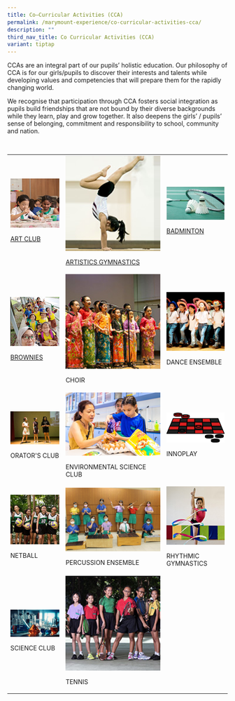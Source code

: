 ```yaml
---
title: Co–Curricular Activities (CCA)
permalink: /marymount-experience/co-curricular-activities-cca/
description: ""
third_nav_title: Co Curricular Activities (CCA)
variant: tiptap
---
```

<p>CCAs are an integral part of our pupils’ holistic education. Our philosophy
of CCA is for our girls/pupils to discover their interests and talents
while developing values and competencies that will prepare them for the
rapidly changing world.&nbsp;</p>
<p>We recognise that participation through CCA fosters social integration
as pupils build friendships that are not bound by their diverse backgrounds
while they learn, play and grow together. It also deepens the girls’ /
pupils’ sense of belonging, commitment and responsibility to school, community
and nation.</p>
<p>
<br>
</p>
<table style="minWidth: 75px">
<colgroup>
<col>
<col>
<col>
</colgroup>
<tbody>
<tr>
<td rowspan="1" colspan="1"><a class="isomer-image-wrapper" href="https://marymountconvent.moe.edu.sg/marymount-experience/co-curricular-activities-cca/art-club/"><img style="width: 100%" height="auto" width="100%" alt="c1" src="/images/cca1.jpg"></a>
<p><a href="https://marymountconvent.moe.edu.sg/marymount-experience/co-curricular-activities-cca/art-club/" rel="noopener nofollow" target="_blank">ART CLUB</a>
</p>
</td>
<td rowspan="1" colspan="1"><a class="isomer-image-wrapper" href="https://marymountconvent.moe.edu.sg/marymount-experience/co-curricular-activities-cca/artistic-gymnastics/"><img style="width: 100%" height="auto" width="100%" alt="cca2" src="/images/cca2.jpg"></a>
<p><a href="https://marymountconvent.moe.edu.sg/marymount-experience/co-curricular-activities-cca/artistic-gymnastics/" rel="noopener nofollow" target="_blank">ARTISTICS GYMNASTICS</a>
</p>
</td>
<td rowspan="1" colspan="1"><a class="isomer-image-wrapper" href="https://marymountconvent.moe.edu.sg/marymount-experience/co-curricular-activities-cca/badminton/"><img style="width: 100%" height="auto" width="100%" alt="cca3" src="/images/badminton.jpeg"></a>
<p><a href="https://marymountconvent.moe.edu.sg/marymount-experience/co-curricular-activities-cca/badminton/" rel="noopener nofollow" target="_blank">BADMINTON</a>
</p>
</td>
</tr>
<tr>
<td rowspan="1" colspan="1"><a class="isomer-image-wrapper" href="https://marymountconvent.moe.edu.sg/marymount-experience/co-curricular-activities-cca/brownies/"><img style="width: 100%" height="auto" width="100%" alt="cca3" src="/images/cca3.jpg"></a>
<p><a href="https://marymountconvent.moe.edu.sg/marymount-experience/co-curricular-activities-cca/brownies/" rel="noopener nofollow" target="_blank">BROWNIES</a>
</p>
</td>
<td rowspan="1" colspan="1">
<div class="isomer-image-wrapper">
<img style="width: 100%" height="auto" width="100%" alt="cca4" src="/images/cca4.jpg">
</div>
<p>CHOIR</p>
</td>
<td rowspan="1" colspan="1">
<div class="isomer-image-wrapper">
<img style="width: 100%" height="auto" width="100%" alt="cca5" src="/images/cca5.jpg">
</div>
<p>DANCE ENSEMBLE</p>
</td>
</tr>
<tr>
<td rowspan="1" colspan="1"><a class="isomer-image-wrapper" href="/marymount-experience/co-curricular-activities-cca/orators-club/"><img style="width: 100%" height="auto" width="100%" alt="cca6" src="/images/cca6.jpg"></a>
<p>ORATOR'S CLUB</p>
</td>
<td rowspan="1" colspan="1">
<div class="isomer-image-wrapper">
<img style="width: 100%" height="auto" width="100%" alt="cca7" src="/images/Env3.jpeg">
</div>
<p>ENVIRONMENTAL SCIENCE CLUB</p>
</td>
<td rowspan="1" colspan="1">
<div class="isomer-image-wrapper">
<img style="width: 100%" height="auto" width="100%" alt="cca8" src="/images/innoplay.png">
</div>
<p>INNOPLAY</p>
</td>
</tr>
<tr>
<td rowspan="1" colspan="1">
<div class="isomer-image-wrapper">
<img style="width: 100%" height="auto" width="100%" alt="cca8" src="/images/cca8.jpg">
</div>
<p>NETBALL</p>
</td>
<td rowspan="1" colspan="1">
<div class="isomer-image-wrapper">
<img style="width: 100%" height="auto" width="100%" alt="cca9" src="/images/cca9.jpg">
</div>
<p>PERCUSSION ENSEMBLE</p>
</td>
<td rowspan="1" colspan="1">
<div class="isomer-image-wrapper">
<img style="width: 100%" height="auto" width="100%" alt="cca10" src="/images/cca10.jpg">
</div>
<p>RHYTHMIC GYMNASTICS</p>
</td>
</tr>
<tr>
<td rowspan="1" colspan="1">
<div class="isomer-image-wrapper">
<img style="width: 100%" height="auto" width="100%" alt="c1" src="/images/science.jpg">
</div>
<p>SCIENCE CLUB</p>
</td>
<td rowspan="1" colspan="1">
<div class="isomer-image-wrapper">
<img style="width: 100%" height="auto" width="100%" alt="cca11" src="/images/cca11.jpg">
</div>
<p>TENNIS</p>
</td>
<td rowspan="1" colspan="1">
<p></p>
</td>
</tr>
</tbody>
</table>
<p></p>